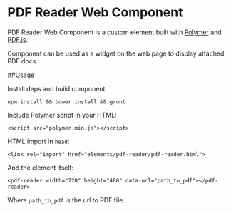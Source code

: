 PDF Reader Web Component
==========

PDF Reader Web Component is a custom element built with <a href="http://www.polymer-project.org/">Polymer</a> and <a href="https://github.com/mozilla/pdf.js">PDF.js</a>.

Component can be used as a widget on the web page to display attached PDF docs.

##Usage

Install deps and build component:

`npm install && bower install && grunt`

Include Polymer script in your HTML:

`<script src="polymer.min.js"></script>`

HTML import in `head`:

`<link rel="import" href="elements/pdf-reader/pdf-reader.html">`

And the element itself:

`<pdf-reader width="720" height="480" data-url="path_to_pdf"></pdf-reader>`

Where `path_to_pdf` is the url to PDF file.
